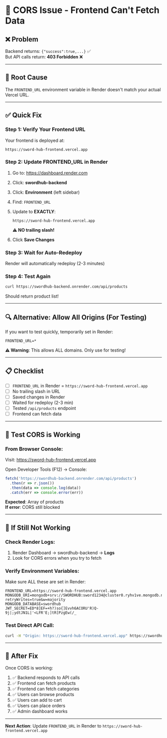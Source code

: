 # 🔧 CORS Issue - Frontend Can't Fetch Data

## ❌ Problem

Backend returns: `{"success":true,...}` ✅  
But API calls return: **403 Forbidden** ❌

---

## 🎯 Root Cause

The `FRONTEND_URL` environment variable in Render doesn't match your actual Vercel URL.

---

## ✅ Quick Fix

### Step 1: Verify Your Frontend URL

Your frontend is deployed at:
```
https://sword-hub-frontend.vercel.app
```

### Step 2: Update FRONTEND_URL in Render

1. Go to: https://dashboard.render.com
2. Click: **swordhub-backend**
3. Click: **Environment** (left sidebar)
4. Find: `FRONTEND_URL`
5. Update to **EXACTLY**:
   ```
   https://sword-hub-frontend.vercel.app
   ```
   **⚠️ NO trailing slash!**

6. Click **Save Changes**

### Step 3: Wait for Auto-Redeploy

Render will automatically redeploy (2-3 minutes)

### Step 4: Test Again

```bash
curl https://swordhub-backend.onrender.com/api/products
```

Should return product list!

---

## 🔍 Alternative: Allow All Origins (For Testing)

If you want to test quickly, temporarily set in Render:

```
FRONTEND_URL=*
```

**⚠️ Warning**: This allows ALL domains. Only use for testing!

---

## 📋 Checklist

- [ ] `FRONTEND_URL` in Render = `https://sword-hub-frontend.vercel.app`
- [ ] No trailing slash in URL
- [ ] Saved changes in Render
- [ ] Waited for redeploy (2-3 min)
- [ ] Tested `/api/products` endpoint
- [ ] Frontend can fetch data

---

## 🧪 Test CORS is Working

### From Browser Console:

Visit: https://sword-hub-frontend.vercel.app

Open Developer Tools (F12) → Console:

```javascript
fetch('https://swordhub-backend.onrender.com/api/products')
  .then(r => r.json())
  .then(data => console.log(data))
  .catch(err => console.error(err))
```

**Expected**: Array of products  
**If error**: CORS still blocked

---

## 🔧 If Still Not Working

### Check Render Logs:

1. Render Dashboard → swordhub-backend → **Logs**
2. Look for CORS errors when you try to fetch

### Verify Environment Variables:

Make sure ALL these are set in Render:

```
FRONTEND_URL=https://sword-hub-frontend.vercel.app
MONGODB_URI=mongodb+srv://SWORDHUB:sword1234@cluster0.ryhv1ve.mongodb.net/?retryWrites=true&w=majority
MONGODB_DATABASE=swordhub
JWT_SECRET=ED*8]EF=+h?)so{]Evvh6ACORU'R)Q-9j|;ydtJN1L|'<LFR'E;]tR[PzgEw(/_
```

### Test Direct API Call:

```bash
curl -H "Origin: https://sword-hub-frontend.vercel.app" https://swordhub-backend.onrender.com/api/products
```

---

## 🎉 After Fix

Once CORS is working:

1. ✅ Backend responds to API calls
2. ✅ Frontend can fetch products
3. ✅ Frontend can fetch categories
4. ✅ Users can browse products
5. ✅ Users can add to cart
6. ✅ Users can place orders
7. ✅ Admin dashboard works

---

**Next Action**: Update `FRONTEND_URL` in Render to `https://sword-hub-frontend.vercel.app`
